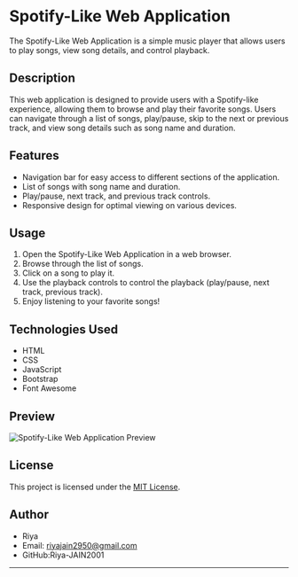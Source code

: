 

# Spotify-Like Web Application

The Spotify-Like Web Application is a simple music player that allows users to play songs, view song details, and control playback.

## Description

This web application is designed to provide users with a Spotify-like experience, allowing them to browse and play their favorite songs. Users can navigate through a list of songs, play/pause, skip to the next or previous track, and view song details such as song name and duration.

## Features

- Navigation bar for easy access to different sections of the application.
- List of songs with song name and duration.
- Play/pause, next track, and previous track controls.
- Responsive design for optimal viewing on various devices.

## Usage

1. Open the Spotify-Like Web Application in a web browser.
2. Browse through the list of songs.
3. Click on a song to play it.
4. Use the playback controls to control the playback (play/pause, next track, previous track).
5. Enjoy listening to your favorite songs!

## Technologies Used

- HTML
- CSS
- JavaScript
- Bootstrap
- Font Awesome

## Preview

![Spotify-Like Web Application Preview](spotify-like-web-app-preview.png)

## License

This project is licensed under the [MIT License](LICENSE).

## Author

- Riya 
- Email: riyajain2950@gmail.com
- GitHub:Riya-JAIN2001

---

